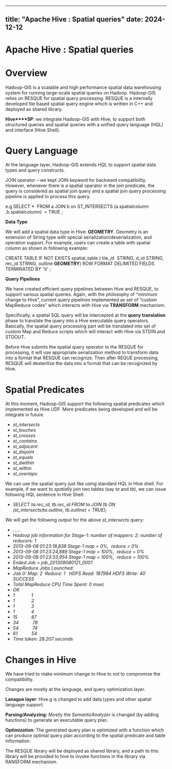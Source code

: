 ---

title: "Apache Hive : Spatial queries"
date: 2024-12-12
----------------

# Apache Hive : Spatial queries

# **Overview**

Hadoop-GIS is a scalable and high performance spatial data warehousing system for running large-scale spatial queries on Hadoop. Hadoop-GIS relies on RESQUE for spatial query processing. RESQUE is a internally developed tile based spatial query engine which is written in C++ and deployed as shared library.

**Hive****SP**: we integrate Hadoop-GIS with Hive, to support both structured queries and spatial queries with a unified query language (HQL) and interface (Hive Shell).

# **Query Language**

At the language layer, Hadoop-GIS extends HQL to support spatial data types and query constructs.

JOIN operator – we kept JOIN keyword for backward compatibility. However, whenever there is a spatial operator in the join predicate, the query is considered as spatial join query and a spatial join query processing pipeline is applied to process this query.

e.g SELECT *  FROM a JOIN b on ST\_INTERSECTS (a.spatialcolumn ,b.spatialcolumn)  = TRUE ;

**Data Type**

We will add a spatial data type in Hive: **GEOMETRY**. Geometry is an extension of String type with special serialization/deserialization, and operation support. For example, users can create a table with spatial column as shown in following example:

CREATE TABLE IF NOT EXISTS spatial\_table ( tile\_id  STRING, d\_id STRING, rec\_id STRING, outline **GEOMETRY**) ROW FORMAT DELIMITED FIELDS TERMINATED BY '\t' ;

**Query Pipelines**

We have created efficient query pipelines between Hive and RESQUE, to support various spatial queries. Again, with the philosophy of “minimum change to Hive”, current query pipelines implemented as set of “custom MapReduce codes” which interacts with Hive via **TRANSFORM** mechanism.

Specifically, a spatial SQL query will be intercepted at the **query translation** phase to translate the query into a Hive executable query operators. Basically, the spatial query processing part will be translated into set of custom Map and Reduce scripts which will interact with Hive via STDIN and STDOUT.

Before Hive submits the spatial query operator to the RESQUE for processing, it will use appropriate serialization method to transform data into a format that RESQUE can recognize. Then after REQUE processing, RESQUE will desterilize the data into a format that can be recognized by Hive.

# **Spatial Predicates**

At this moment, Hadoop-GIS support the following spatial predicates which implemented as Hive UDF. More predicates being developed and will be integrate in future.

* *st\_intersects*
* *st\_touches*
* *st\_crosses*
* *st\_contains*
* *st\_adjacent*
* *st\_disjoint*
* *st\_equals*
* *st\_dwithin*
* *st\_within*
* *st\_overlaps*

We can use the spatial query just like using standard HQL in Hive shell. For example, if we want to *spatially join* two tables (say *ta* and *tb*), we can issue following HQL sentence in Hive Shell:

* *SELECT ta.rec\_id, tb.rec\_id FROM ta JOIN tb ON (st\_intersects(ta.outline, tb.outline) = TRUE);*

We will get the following output for the above *st\_intersects* query:

* *……*
* *Hadoop job information for Stage-1: number of mappers: 2; number of reducers: 1*
* *2013-09-08 01:23:18,838 Stage-1 map = 0%,  reduce = 0%*
* *2013-09-08 01:23:24,889 Stage-1 map = 100%,  reduce = 0%*
* *2013-09-08 01:23:33,954 Stage-1 map = 100%,  reduce = 100%*
* *Ended Job = job\_201309080121\_0001*
* *MapReduce Jobs Launched:*
* *Job 0: Map: 2  Reduce: 1   HDFS Read: 187984 HDFS Write: 40 SUCCESS*
* *Total MapReduce CPU Time Spent: 0 msec*
* *OK*
* *1             1*
* *1             2*
* *1             3*
* *1             4*
* *15           87*
* *34           78*
* *54           74*
* *61           54*
* *Time taken: 28.207 seconds*

# **Changes in Hive**

We have tried to make minimum change to Hive to not to compromise the compatibility.

Changes are mostly at the language, and query optimization layer.

**Lanague layer**: Hive.g is changed to add data types and other spatial language support.

**Parsing/Analyzing:** Mostly the *SemanticAnalyzer* is changed (by adding functions) to generate an executable query plan.

**Optimization**: The generated query plan is optimized with a function which can produce optimal query plan according to the spatial predicate and table information.

The RESQUE library will be deployed as shared library, and a path to this library will be provided to hive to invoke functions in the library via RANSFORM mechanism. 

